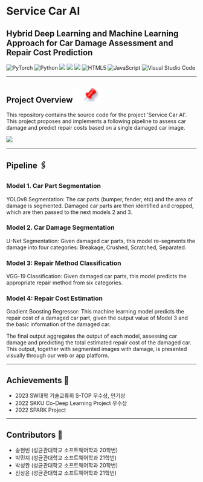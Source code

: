 # Service Car AI
## Hybrid Deep Learning and Machine Learning Approach for Car Damage Assessment and Repair Cost Prediction

![PyTorch](https://img.shields.io/badge/PyTorch-%23EE4C2C.svg?style=for-the-badge&logo=PyTorch&logoColor=white)
![Python](https://img.shields.io/badge/python-3670A0?style=for-the-badge&logo=python&logoColor=ffdd54)
![](https://img.shields.io/badge/React-20232A?style=for-the-badge&logo=react&logoColor=61DAFB)
![](https://img.shields.io/badge/React_Native-20232A?style=for-the-badge&logo=react&logoColor=61DAFB)
![](https://img.shields.io/badge/Node.js-43853D?style=for-the-badge&logo=node.js&logoColor=white)
![HTML5](https://img.shields.io/badge/html5-%23E34F26.svg?style=for-the-badge&logo=html5&logoColor=white)
![JavaScript](https://img.shields.io/badge/javascript-%23323330.svg?style=for-the-badge&logo=javascript&logoColor=%23F7DF1E)
![Visual Studio Code](https://img.shields.io/badge/Visual%20Studio%20Code-0078d7.svg?style=for-the-badge&logo=visual-studio-code&logoColor=white)


---
## Project Overview![](https://raw.githubusercontent.com/aregtech/areg-sdk/master/docs/img/pin.svg)
This repository contains the source code for the project 'Service Car AI'.
This project proposes and implements a following pipeline to assess car damage and predict repair costs based on a single damaged car image. 

<img src="https://user-images.githubusercontent.com/96368116/233840587-b6f5c194-b1bc-496c-8b63-c42088c78045.jpeg">

---
## Pipeline 🖇️
### Model 1. Car Part Segmentation
YOLOv8 Segmentation: The car parts (bumper, fender, etc) and the area of damage is segmented. Damaged car parts are then identified and cropped, which are then passed to the next models 2 and 3.
### Model 2. Car Damage Segmentation
U-Net Segmentation: Given damaged car parts, this model re-segments the damage into four categories: Breakage, Crushed, Scratched, Separated.
### Model 3: Repair Method Classification
VGG-19 Classification: Given damaged car parts, this model predicts the appropriate repair method from six categories.
### Model 4: Repair Cost Estimation
Gradient Boosting Regressor: This machine learning model predicts the repair cost of a damaged car part, given the output value of Model 3 and the basic information of the damaged car.

The final output aggregates the output of each model, assessing car damage and predicting the total estimated repair cost of the damaged car. This output, together with segmented images with damage, is presented visually through our web or app platform. 

---
## Achievements 🏅
- 2023 SW대학 기술교류회 S-TOP 우수상, 인기상
- 2022 SKKU Co-Deep Learning Project 우수상
- 2022 SPARK Project

---
## Contributors 🙌 
- 송현빈 (성균관대학교 소프트웨어학과 20학번)
- 박민지 (성균관대학교 소프트웨어학과 21학번)
- 박성완 (성균관대학교 소프트웨어학과 20학번)
- 신상윤 (성균관대학교 소프트웨어학과 21학번)
